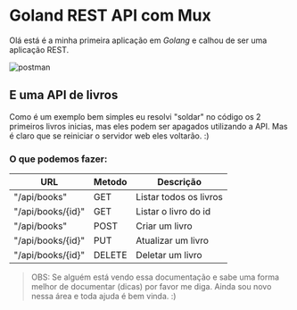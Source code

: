 # Goland REST API com Mux
Olá está é a minha primeira aplicação em _Golang_ e calhou de ser uma aplicação REST.

![postman](https://i.imgur.com/MRV5BoG.png)

## E uma API de livros
Como é um exemplo bem simples eu resolvi "soldar" no código os 2 primeiros livros inicias, mas eles podem ser apagados utilizando a API. Mas é claro que se reiniciar o servidor web eles voltarão. :)  


### O que podemos fazer:  
| URL | Metodo | Descrição |
|---|---|---|
| "/api/books" | GET | Listar todos os livros |
| "/api/books/{id}" | GET | Listar o livro do id |
| "/api/books" | POST | Criar um livro |
| "/api/books/{id}" | PUT | Atualizar um livro |
| "/api/books/{id}" | DELETE | Deletar um livro |

> OBS: Se alguém está vendo essa documentação e sabe uma forma melhor de documentar (dicas) por favor me diga. Ainda sou novo nessa área e toda ajuda é bem vinda. :)  
